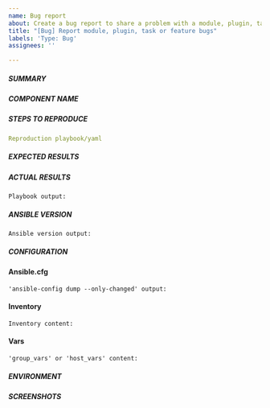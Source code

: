 ```yaml
---
name: Bug report
about: Create a bug report to share a problem with a module, plugin, task or feature
title: "[Bug] Report module, plugin, task or feature bugs"
labels: 'Type: Bug'
assignees: ''

---
```


<!--- Verify first that your issue is not already reported on GitHub. -->
<!--- Also, test if the latest release in Galaxy is experiencing the same bug. -->
<!--- Note: If the reviewer determines this is a dependency related bug such as
      IBM Z Open Automation Utilities (ZOAU), it will be stated in the issue,
      the issue will be closed and will require that the reporter of the issue
      follow the dependencies process to report bugs.
-->
<!--- Complete sections below as described. -->

##### SUMMARY
<!--- Explain the problem briefly below. -->
<!--- Example; when using module zos_xyz with options ABC I receive this
      message "some msg" , yet when I run the same scenario on x3270 it
      is successful.
-->

##### COMPONENT NAME
<!--- Specify the name of the module, plugin, task or feature you are
      experiencing a bug with if it applies.
-->

##### STEPS TO REPRODUCE
<!--- Describe how to reproduce the problem, using a minimal test-case. -->
<!--- For example:
         1. Enter command  '...'
         2. Press enter  '....'
         3. Scroll down to '....'
         4. See error '....'
-->
<!--- Paste example playbooks/yaml between quotes below. -->
```yaml
Reproduction playbook/yaml
```

##### EXPECTED RESULTS
<!--- Describe what you expected to happen. -->


##### ACTUAL RESULTS
<!--- Describe what actually happened. If possible run with extra
      verbosity (-vvvv). An example of playbook with extra verbosity
      ansible-playbook -i <inventory> <playbook> -vvvv
-->

<!--- Paste verbatim command output between quotes. -->
```
Playbook output:
```

##### ANSIBLE VERSION
<!--- Paste verbatim output from "ansible --version" between quotes. -->
```
Ansible version output:
```

##### CONFIGURATION
#### Ansible.cfg
<!--- Paste verbatim output from "ansible-config dump --only-changed".  -->
```
'ansible-config dump --only-changed' output:
```

#### Inventory
<!--- Paste the contents of the inventory file. -->
```
Inventory content:
```

#### Vars
<!--- Paste the contents of group_vars or host_vars file. -->
```
'group_vars' or 'host_vars' content:
```

##### ENVIRONMENT
<!--- Provide all relevant information below, e.g. target z/OS version, network
      device firmware, etc.
-->

##### SCREENSHOTS
<!--- If applicable, add screenshots to help explain your problem. -->
